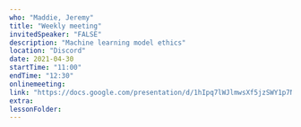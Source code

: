 ```yaml
---
who: "Maddie, Jeremy"
title: "Weekly meeting"
invitedSpeaker: "FALSE"
description: "Machine learning model ethics"
location: "Discord"
date: 2021-04-30
startTime: "11:00"
endTime: "12:30"
onlinemeeting: 
link: "https://docs.google.com/presentation/d/1hIpq7lWJlmwsXf5jzSWY1p7NFNk7TCZYfHUTRGL-QAk/edit?usp=sharing"
extra: 
lessonFolder: 
---
```

